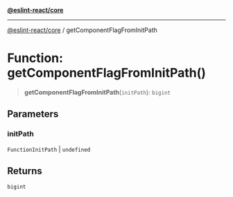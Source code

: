 [**@eslint-react/core**](../README.md)

***

[@eslint-react/core](../README.md) / getComponentFlagFromInitPath

# Function: getComponentFlagFromInitPath()

> **getComponentFlagFromInitPath**(`initPath`): `bigint`

## Parameters

### initPath

`FunctionInitPath` | `undefined`

## Returns

`bigint`
